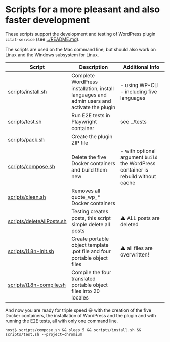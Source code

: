 # Scripts for a more pleasant and also faster development

These scripts support the development and testing of WordPress plugin `zitat-service` (see [../README.md](../README.md)).

The scripts are used on the Mac command line, but should also work on Linux and the Windows subsystem for Linux.

| Script | Description | Additional Info |
| --- | --- | --- |
| [scripts/install.sh](scripts/install.sh) | Complete WordPress installation, install languages and admin users and activate the plugin | - using WP-CLI<br />- including five languages |
| [scripts/test.sh](scripts/test.sh) | Run E2E tests in Playwright container | see [../tests](../tests) |
| [scripts/pack.sh](scripts/pack.sh) | Create the plugin ZIP file |  |
| [scripts/compose.sh](scripts/compose.sh) | Delete the five Docker containers and build them new | - with optional argument `build` the WordPress container is rebuild without cache |
| [scripts/clean.sh](scripts/clean.sh) | Removes all quote_wp_* Docker containers |  |
| [scripts/deleteAllPosts.sh](scripts/deleteAllPosts.sh) | Testing creates posts, this script simple delete all posts | :warning: ALL posts are deleted |
| [scripts/i18n-init.sh](scripts/i18n-init.sh) | Create portable object template .pot file and four portable object files | :warning: all files are  overwritten! |
| [scripts/i18n-compile.sh](scripts/i18n-compile.sh) | Compile the four translated portable object files into 20 locales | |

And now you are ready for triple speed :smiley: with the creation of the five Docker containers, the installation of WordPress and the plugin and with running the E2E tests, all with only one command line.
```
host$ scripts/compose.sh && sleep 5 && scripts/install.sh && scripts/test.sh --project=chromium
```
